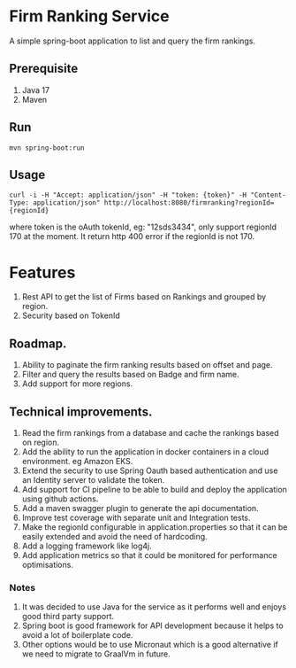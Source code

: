 # Firm Ranking Service

A simple spring-boot application to list and query the firm rankings.

## Prerequisite
1. Java 17
2. Maven

## Run
 ```text
 mvn spring-boot:run
 ```

## Usage

```text
curl -i -H "Accept: application/json" -H "token: {token}" -H "Content-Type: application/json" http://localhost:8080/firmranking?regionId={regionId}
```
 where  token is the oAuth tokenId, eg: "12sds3434", only support regionId 170 at the moment. It return http 400 error if the regionId is not 170.

# Features
1. Rest API to get the list of Firms based on Rankings and grouped by region.
2. Security based on TokenId

##  Roadmap.
1. Ability to paginate the firm ranking results based on offset and page.
2. Filter and query the results based on Badge and firm name.
3. Add support for more regions.

## Technical improvements.
1. Read the firm rankings from a database and cache the rankings based on region.
2. Add the ability to run the application in docker containers in a cloud environment. eg Amazon EKS.
3. Extend the security to use Spring Oauth based authentication and use an Identity server to validate the token.
4. Add support for CI pipeline to be able to build and deploy the application using github actions.
5. Add a maven swagger plugin to generate the api documentation.
6. Improve test coverage with separate unit and Integration tests.
7.  Make the regionId configurable in application.properties so that it can be easily extended and avoid the need of hardcoding.
8. Add a logging framework like log4j.
9. Add application metrics so that it could be monitored for performance optimisations.

### Notes
1. It was decided to use Java for the service as it performs well and enjoys good third party support. 
2. Spring boot is good framework for API development because it helps to avoid a lot of boilerplate code.
3. Other options would be to use Micronaut which is a good alternative if we need to migrate to GraalVm in future.



 

